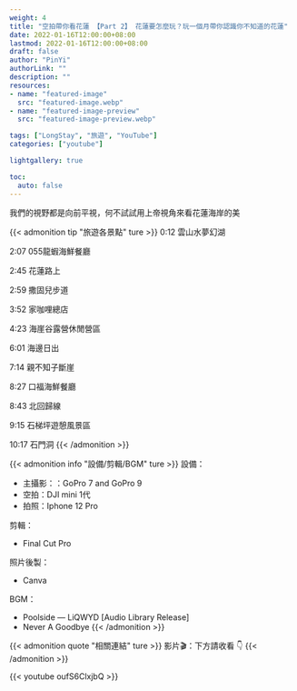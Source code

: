 ```yaml
---
weight: 4
title: "空拍帶你看花蓮 【Part 2】 花蓮要怎麼玩？玩一個月帶你認識你不知道的花蓮"
date: 2022-01-16T12:00:00+08:00
lastmod: 2022-01-16T12:00:00+08:00
draft: false
author: "PinYi"
authorLink: ""
description: ""
resources:
- name: "featured-image"
  src: "featured-image.webp"
- name: "featured-image-preview"
  src: "featured-image-preview.webp"

tags: ["LongStay", "旅遊", "YouTube"]
categories: ["youtube"]

lightgallery: true

toc:
  auto: false
---
```


我們的視野都是向前平視，何不試試用上帝視角來看花蓮海岸的美


<!--more-->


{{< admonition tip "旅遊各景點" ture >}}
0:12 雲山水夢幻湖

2:07 055龍蝦海鮮餐廳

2:45 花蓮路上

2:59 撒固兒步道

3:52 家咖哩總店

4:23 海崖谷露營休閒營區

6:01 海邊日出

7:14 親不知子斷崖

8:27 口福海鮮餐廳

8:43 北回歸線

9:15 石梯坪遊憩風景區

10:17 石門洞
{{< /admonition >}}

{{< admonition info "設備/剪輯/BGM" ture >}}
設備：
* 主攝影：：GoPro 7 and GoPro 9
* 空拍：DJI mini 1代
* 拍照：Iphone 12 Pro

剪輯：
* Final Cut Pro

照片後製：
* Canva

BGM：
* Poolside — LiQWYD [Audio Library Release]
* Never A Goodbye
{{< /admonition >}}

{{< admonition quote "相關連結" ture >}}
影片🎬：下方請收看 👇
{{< /admonition >}}



{{< youtube oufS6ClxjbQ >}}
